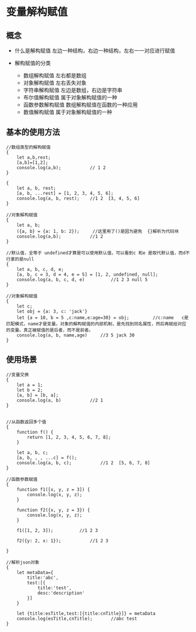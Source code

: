 # 变量解构赋值


## 概念
* 什么是解构赋值
左边一种结构，右边一种结构，左右一一对应进行赋值

* 解构赋值的分类
  - 数组解构赋值       左右都是数组
  - 对象解构赋值       左右丢失对象
  - 字符串解构赋值     左边是数组，右边是字符串
  - 布尔值解构赋值     属于对象解构赋值的一种
  - 函数参数解构赋值   数组解构赋值在函数的一种应用
  - 数值解构赋值       属于对象解构赋值的一种


## 基本的使用方法

```
//数组类型的解构赋值
{
	let a,b,rest;
	[a,b]=[1,2];
	console.log(a,b);			// 1 2
}

{
	let a, b, rest;
	[a, b, ...rest] = [1, 2, 3, 4, 5, 6];
	console.log(a, b, rest);	//1 2  [3, 4, 5, 6]
}

//对象解构赋值
{
	let a, b;
	({a, b} = {a: 1, b: 2});     //这里用了()是因为避免  {}解析为代码块
	console.log(a,b);			//1 2
}

//默认值，全等于 undefined才算是可以使用默认值，可以看到c 和e 是取代默认值，而d不行拿的是null
{
	let a, b, c, d, e;
	[a, b, c = 3, d = 4, e = 5] = [1, 2, undefined, null];
	console.log(a, b, c, d, e)			//1 2 3 null 5
}

//对象解构赋值
{
	let c;
	let obj = {a: 3, c: 'jack'}
	let {a = 10, b = 5 ,c:name,e:age=30} = obj;			//c:name   c是匹配模式，name才是变量。对象的解构赋值的内部机制，是先找到同名属性，然后再赋给对应的变量。真正被赋值的是后者，而不是前者。
	console.log(a, b, name,age)		//3 5 jack 30
}

```





## 使用场景
```
//变量交换
{
	let a = 1;
	let b = 2;
	[a, b] = [b, a];
	console.log(a, b)			//2 1
}


//从函数返回多个值
{
	function f() {
		return [1, 2, 3, 4, 5, 6, 7, 8];
	}

	let a, b, c;
	[a, b, , , ...c] = f();
	console.log(a, b, c);			//1 2  [5, 6, 7, 8]
}

//函数参数赋值
{
	function f1([x, y, z = 3]) {
		console.log(x, y, z);
	}

	function f2({x, y, z = 3}) {
		console.log(x, y, z);
	}

	f1([1, 2, 3]);			//1 2 3

	f2({y: 2, x: 1});			//1 2 3

}

//解析json对象
{
	let metaData={
		title:'abc',
		test:[{
			title:'test',
			desc:'description'
		}]
	}

	let {title:esTitle,test:[{title:cnTitle}]} = metaData
	console.log(esTitle,cnTitle);		//abc test
}
```
